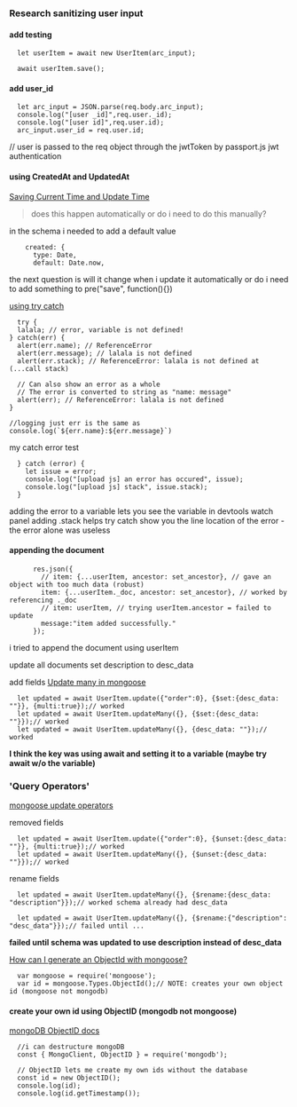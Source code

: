 

### Research sanitizing user input



#### add testing
```
  let userItem = await new UserItem(arc_input);

  await userItem.save();
```

#### add user_id
```
  let arc_input = JSON.parse(req.body.arc_input);
  console.log("[user _id]",req.user._id);
  console.log("[user id]",req.user.id);
  arc_input.user_id = req.user.id;
```
// user is passed to the req object through the jwtToken by passport.js jwt authentication

#### using CreatedAt and UpdatedAt
[Saving Current Time and Update Time](https://riptutorial.com/mongoose/example/21388/saving-current-time-and-update-time)   
> does this happen automatically or do i need to do this manually?

in the schema i needed to add a default value
```
    created: {
      type: Date,
      default: Date.now,
```
the next question is will it change when i update it automatically or do i need to add something to pre("save", function(){})


[using try catch](https://javascript.info/try-catch)   

```
  try {
  lalala; // error, variable is not defined!
} catch(err) {
  alert(err.name); // ReferenceError
  alert(err.message); // lalala is not defined
  alert(err.stack); // ReferenceError: lalala is not defined at (...call stack)

  // Can also show an error as a whole
  // The error is converted to string as "name: message"
  alert(err); // ReferenceError: lalala is not defined
}

//logging just err is the same as console.log(`${err.name}:${err.message}`)
```
my catch error test
```
  } catch (error) {
    let issue = error;
    console.log("[upload js] an error has occured", issue);
    console.log("[upload js] stack", issue.stack);
  }
```
adding the error to a variable lets you see the variable in devtools watch panel
adding .stack helps try catch show you the line location of the error - the error alone was useless

#### appending the document
```
      res.json({
        // item: {...userItem, ancestor: set_ancestor}, // gave an object with too much data (robust)
        item: {...userItem._doc, ancestor: set_ancestor}, // worked by referencing ._doc
        // item: userItem, // trying userItem.ancestor = failed to update
        message:"item added successfully."
      });
```
i tried to append the document using userItem

update all documents set description to desc_data

add fields
[Update many in mongoose](https://stackoverflow.com/questions/54992810/update-many-in-mongoose)   
```
  let updated = await UserItem.update({"order":0}, {$set:{desc_data: ""}}, {multi:true});// worked
  let updated = await UserItem.updateMany({}, {$set:{desc_data: ""}});// worked
  let updated = await UserItem.updateMany({}, {desc_data: ""});// worked
```
**I think the key was using await and setting it to a variable (maybe try await w/o the variable)**

### 'Query Operators'
[mongoose update operators](https://docs.mongodb.com/manual/reference/operator/update/)   

removed fields
```
  let updated = await UserItem.update({"order":0}, {$unset:{desc_data: ""}}, {multi:true});// worked
  let updated = await UserItem.updateMany({}, {$unset:{desc_data: ""}});// worked
```

rename fields
```
  let updated = await UserItem.updateMany({}, {$rename:{desc_data: "description"}});// worked schema already had desc_data

  let updated = await UserItem.updateMany({}, {$rename:{"description": "desc_data"}});// failed until ...
```
**failed until schema was updated to use description instead of desc_data**

[How can I generate an ObjectId with mongoose?](https://stackoverflow.com/questions/17899750/how-can-i-generate-an-objectid-with-mongoose)   
```
  var mongoose = require('mongoose');
  var id = mongoose.Types.ObjectId();// NOTE: creates your own object id (mongoose not mongodb)
```

#### create your own id using ObjectID **(mongodb not mongoose)**
[mongoDB ObjectID docs](https://docs.mongodb.com/manual/reference/method/ObjectId/)   
```
  //i can destructure mongoDB
  const { MongoClient, ObjectID } = require('mongodb');

  // ObjectID lets me create my own ids without the database
  const id = new ObjectID();
  console.log(id);
  console.log(id.getTimestamp());
```
